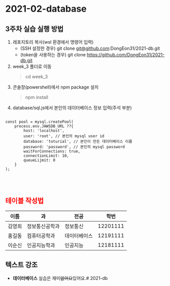 # 2021-02-database

## 3주차 실습 실행 방법
1. 레포지토리 복사(wsl 환경에서 명령어 입력)
    - (SSH 설정한 경우) git clone git@github.com:DongEon31/2021-db.git
    - (token을 사용하는 경우) git clone https://github.com/DongEon31/2021-db.git
2. week_3 폴더로 이동
    > cd week_3
3. 콘솔창(powershell)에서 npm package 설치
    > npm install
4. database/sql.js에서 본인의 데이터베이스 정보 입력(주석 부분)
<pre>
<code>
const pool = mysql.createPool(
    process.env.JAWSDB_URL ??{
        host: 'localhost',
        user: 'root', // 본인의 mysql user id
        database: 'toturial', // 본인이 만든 데이터베이스 이름
        password: 'password', // 본인의 mysql password
        waitForConnections: true,
        connectionLimit: 10,
        queueLijmit: 0
    }
);
</code>
</pre>
<br>

## <span style="color:red">테이블 작성법</span>

이름|과|전공|학번
---|---|---|---|
김영희|정보통신공학과|정보통신|12201111|
홍길동|컴퓨터공학과|데이터베이스|12191111|
이순신|인공지능학과|인공지능|12181111|

## 텍스트 강조

- **데이터베이스** 실습은 재미~~없어요~~있어요.# 2021-db
